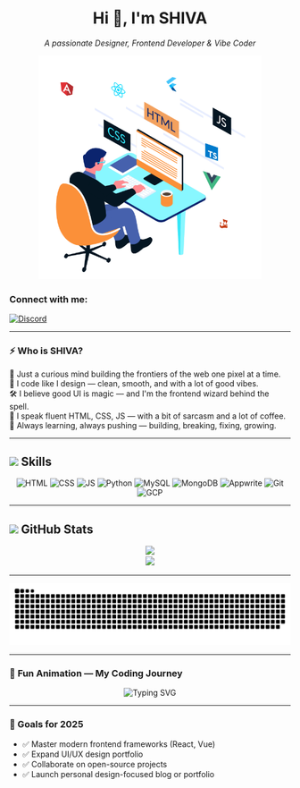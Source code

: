 <h1 align="center">Hi 👋, I'm SHIVA</h1>
<p align="center"><em>A passionate Designer, Frontend Developer & Vibe Coder</em></p>

<p align="center">
  <img src="ss.gif.gif" width="400" alt="Coding GIF"/>
</p>

<h3 align="left">Connect with me:</h3>
<p align="left">
  <a href="https://discord.com/users/1266765091903246410" target="_blank">
    <img src="https://img.shields.io/badge/Discord-%237289DA.svg?style=for-the-badge&logo=discord&logoColor=white" alt="Discord"/>
  </a>
</p>

---

### ⚡ Who is SHIVA?

🚀 Just a curious mind building the frontiers of the web one pixel at a time.  
🎨 I code like I design — clean, smooth, and with a lot of good vibes.  
🛠️ I believe good UI is magic — and I'm the frontend wizard behind the spell.  
💬 I speak fluent HTML, CSS, JS — with a bit of sarcasm and a lot of coffee.  
📡 Always learning, always pushing — building, breaking, fixing, growing.

---

## <img src="https://media2.giphy.com/media/QssGEmpkyEOhBCb7e1/giphy.gif" width="25"> <b>Skills</b>

<p align="center">
  <img src="https://cdn.jsdelivr.net/gh/devicons/devicon/icons/html5/html5-original.svg" title="HTML5" alt="HTML" width="40" height="40" />
  <img src="https://cdn.jsdelivr.net/gh/devicons/devicon/icons/css3/css3-original.svg" title="CSS3" alt="CSS" width="40" height="40" />
  <img src="https://cdn.jsdelivr.net/gh/devicons/devicon/icons/javascript/javascript-original.svg" title="JavaScript" alt="JS" width="40" height="40" />
  <img src="https://cdn.jsdelivr.net/gh/devicons/devicon/icons/python/python-original.svg" title="Python" alt="Python" width="40" height="40" />
  <img src="https://cdn.jsdelivr.net/gh/devicons/devicon/icons/mysql/mysql-original.svg" title="MySQL" alt="MySQL" width="40" height="40" />
  <img src="https://cdn.jsdelivr.net/gh/devicons/devicon/icons/mongodb/mongodb-original.svg" title="MongoDB" alt="MongoDB" width="40" height="40" />
  <img src="https://cdn.jsdelivr.net/gh/devicons/devicon/icons/appwrite/appwrite-original.svg" title="Appwrite" alt="Appwrite" width="40" height="40" />
  <img src="https://cdn.jsdelivr.net/gh/devicons/devicon/icons/git/git-original.svg" title="Git" alt="Git" width="40" height="40" />
  <img src="https://img.icons8.com/fluency/48/google-cloud.png" title="Google Cloud" alt="GCP" width="40" height="40"/>
</p>

---

## <img src="https://media.giphy.com/media/iY8CRBdQXODJSCERIr/giphy.gif" width="35"><b> GitHub Stats </b>

<p align="center">
  <img src="https://nirzak-streak-stats.vercel.app/?user=heyyyshiva&theme=transparent&hide_border=true" />
  <br/>
  <img src="https://github-readme-stats.vercel.app/api/top-langs/?username=heyyyshiva&theme=transparent&hide_border=true&include_all_commits=false&count_private=true&layout=compact" />
</p>

---

<!-- Snake animation -->
<p align="center">
  <img src="https://github.com/Platane/snk/raw/output/github-contribution-grid-snake.svg" alt="snake gif" />
</p>

---

### 🧠 <b> Fun Animation — My Coding Journey </b>

<p align="center">
  <img src="https://readme-typing-svg.demolab.com?font=Fira+Code&weight=500&size=22&duration=3000&pause=1000&color=F7F7F7&vCenter=true&width=435&lines=Frontend+Developer;Designer+%26+Coffee+Lover;Crafting+UI+with+Good+Vibes;Always+Learning+%F0%9F%9A%80" alt="Typing SVG" />
</p>

---

### 🎯 Goals for 2025

- ✅ Master modern frontend frameworks (React, Vue)  
- ✅ Expand UI/UX design portfolio  
- ✅ Collaborate on open-source projects  
- ✅ Launch personal design-focused blog or portfolio  
